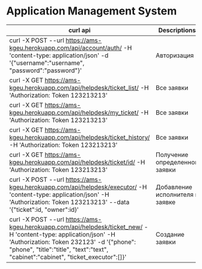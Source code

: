 Application Management System
=====================
curl api | Descriptions
----|--------------
curl -X POST --url https://ams-kgeu.herokuapp.com/api/account/auth/ -H 'content-type: application/json' -d '{"username":"username", "password":"password"}' | Авторизация
curl -X GET https://ams-kgeu.herokuapp.com/api/helpdesk/ticket_list/ -H 'Authorization: Token 123213213' | Все заявки
curl -X GET https://ams-kgeu.herokuapp.com/api/helpdesk/my_ticket/ -H 'Authorization: Token 123213213' | Все заявки
curl -X GET https://ams-kgeu.herokuapp.com/api/helpdesk/ticket_history/ -H 'Authorization: Token 123213213' | Все заявки
curl -X GET https://ams-kgeu.herokuapp.com/api/helpdesk/ticket/id/ -H 'Authorization: Token 123213213' | Получение определенной заявки
curl -X POST --url https://ams-kgeu.herokuapp.com/api/helpdesk/executor/ -H 'content-type: application/json' -H 'Authorization: Token 123213213' --data '{"ticket":id, "owner":id}' | Добавление исполнителя к заявке 
curl -X POST --url https://ams-kgeu.herokuapp.com/api/helpdesk/ticket_new/ -H 'content-type: application/json' -H 'Authorization: Token 232123' -d '{"phone": "phone", "title":"title", "text":"text", "cabinet":"cabinet", "ticket_executor":[]}' | Создание заявки
